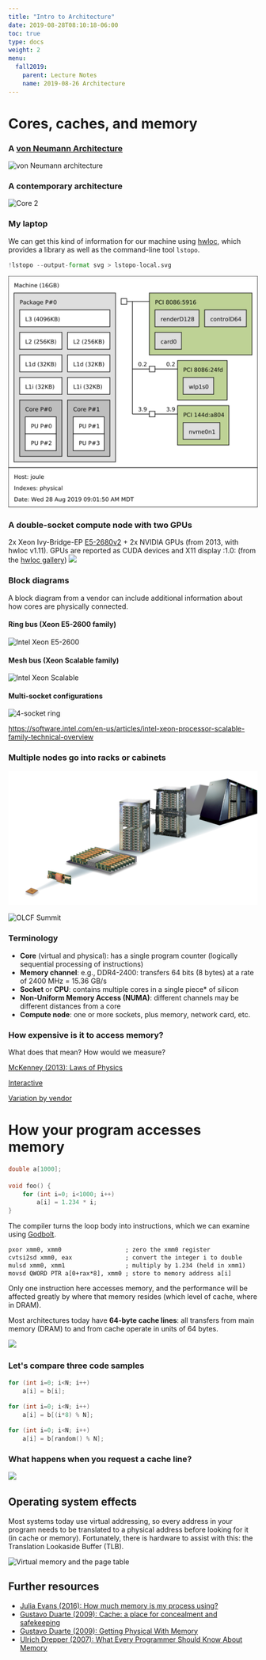 ```yaml
---
title: "Intro to Architecture"
date: 2019-08-28T08:10:18-06:00
toc: true
type: docs
weight: 2
menu:
  fall2019:
    parent: Lecture Notes
    name: 2019-08-26 Architecture
---
```


# Cores, caches, and memory

### A [von Neumann Architecture](https://en.wikipedia.org/wiki/Von_Neumann_architecture)

![von Neumann architecture](https://upload.wikimedia.org/wikipedia/commons/thumb/e/e5/Von_Neumann_Architecture.svg/2880px-Von_Neumann_Architecture.svg.png)

### A contemporary architecture

![Core 2](http://static.duartes.org/img/blogPosts/physicalMemoryAccess.png)

### My laptop
We can get this kind of information for our machine using [hwloc](https://www.open-mpi.org/projects/hwloc/), which provides a library as well as the command-line tool `lstopo`.


```python
!lstopo --output-format svg > lstopo-local.svg
```

![lstopo](lstopo-local.svg)

### A double-socket compute node with two GPUs
2x Xeon Ivy-Bridge-EP [E5-2680v2](https://ark.intel.com/content/www/us/en/ark/products/75277/intel-xeon-processor-e5-2680-v2-25m-cache-2-80-ghz.html) + 2x NVIDIA GPUs (from 2013, with hwloc v1.11).
GPUs are reported as CUDA devices and X11 display :1.0: (from the [hwloc gallery](https://www-lb.open-mpi.org/projects/hwloc/lstopo/))
![](https://www-lb.open-mpi.org/projects/hwloc/lstopo/images/2XeonE5v2+2cuda+1display_v1.11.png)

### Block diagrams

A block diagram from a vendor can include additional information about how cores are physically connected.

#### Ring bus (Xeon E5-2600 family)
![Intel Xeon E5-2600](https://software.intel.com/sites/default/files/managed/e3/a4/xeon-processor-scalable-family-tech-overview-fig04.png)

#### Mesh bus (Xeon Scalable family)
![Intel Xeon Scalable](https://software.intel.com/sites/default/files/managed/5a/03/xeon-processor-scalable-family-tech-overview-fig05.png)

#### Multi-socket configurations

![4-socket ring](https://software.intel.com/sites/default/files/managed/77/f2/xeon-processor-scalable-family-tech-overview-fig07.png)

https://software.intel.com/en-us/articles/intel-xeon-processor-scalable-family-technical-overview

### Multiple nodes go into **racks** or **cabinets**

![Blue Gene/P Racks](BlueGenePRacks.png)

![OLCF Summit](https://www.olcf.ornl.gov/wp-content/uploads/2018/06/summit-1.jpg)

### Terminology

* **Core** (virtual and physical): has a single program counter (logically sequential processing of instructions)
* **Memory channel**: e.g., DDR4-2400: transfers 64 bits (8 bytes) at a rate of 2400 MHz = 15.36 GB/s
* **Socket** or **CPU**: contains multiple cores in a single piece* of silicon
* **Non-Uniform Memory Access (NUMA)**: different channels may be different distances from a core
* **Compute node**: one or more sockets, plus memory, network card, etc.

### How expensive is it to access memory?

What does that mean?  How would we measure?

[McKenney (2013): Laws of Physics](http://www.rdrop.com/~paulmck/RCU/RCU.2013.01.22d.PLMW.pdf)

[Interactive](https://people.eecs.berkeley.edu/~rcs/research/interactive_latency.html)

[Variation by vendor](https://www.anandtech.com/show/14694/amd-rome-epyc-2nd-gen/7)

# How your program accesses memory

```c
double a[1000];

void foo() {
    for (int i=0; i<1000; i++)
        a[i] = 1.234 * i;
}
```

The compiler turns the loop body into instructions, which we can examine using [Godbolt](https://gcc.godbolt.org/z/gbhuZR).

```
pxor xmm0, xmm0                  ; zero the xmm0 register
cvtsi2sd xmm0, eax               ; convert the integer i to double
mulsd xmm0, xmm1                 ; multiply by 1.234 (held in xmm1)
movsd QWORD PTR a[0+rax*8], xmm0 ; store to memory address a[i]
```

Only one instruction here accesses memory, and the performance will be affected greatly by where that memory resides (which level of cache, where in DRAM).

Most architectures today have **64-byte cache lines**: all transfers from main memory (DRAM) to and from cache operate in units of 64 bytes.

![](http://static.duartes.org/img/blogPosts/L1CacheExample.png)

### Let's compare three code samples

```c
for (int i=0; i<N; i++)
    a[i] = b[i];
```

```c
for (int i=0; i<N; i++)
    a[i] = b[(i*8) % N];
```

```c
for (int i=0; i<N; i++)
    a[i] = b[random() % N];
```

### What happens when you request a cache line?

![](http://static.duartes.org/img/blogPosts/memoryRead.png)

## Operating system effects

Most systems today use virtual addressing, so every address in your program needs to be translated to a physical address before looking for it (in cache or memory).  Fortunately, there is hardware to assist with this: the Translation Lookaside Buffer (TLB).

![Virtual memory and the page table](https://drawings.jvns.ca/drawings/pagetable.svg)

## Further resources

* [Julia Evans (2016): How much memory is my process using?](https://jvns.ca/blog/2016/12/03/how-much-memory-is-my-process-using-/)
* [Gustavo Duarte (2009): Cache: a place for concealment and safekeeping](https://manybutfinite.com/post/intel-cpu-caches/)
* [Gustavo Duarte (2009): Getting Physical With Memory](https://manybutfinite.com/post/getting-physical-with-memory/)
* [Ulrich Drepper (2007): What Every Programmer Should Know About Memory](https://www.akkadia.org/drepper/cpumemory.pdf)
